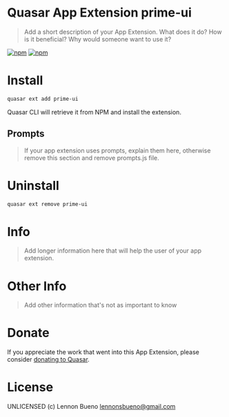 # Quasar App Extension prime-ui

> Add a short description of your App Extension. What does it do? How is it beneficial? Why would someone want to use it?

[![npm](https://img.shields.io/npm/v/quasar-app-extension-prime-ui.svg?label=quasar-app-extension-prime-ui)](https://www.npmjs.com/package/quasar-app-extension-prime-ui)
[![npm](https://img.shields.io/npm/dt/quasar-app-extension-prime-ui.svg)](https://www.npmjs.com/package/quasar-app-extension-prime-ui)

# Install
```bash
quasar ext add prime-ui
```
Quasar CLI will retrieve it from NPM and install the extension.

## Prompts

> If your app extension uses prompts, explain them here, otherwise remove this section and remove prompts.js file.

# Uninstall
```bash
quasar ext remove prime-ui
```

# Info
> Add longer information here that will help the user of your app extension.

# Other Info
> Add other information that's not as important to know

# Donate
If you appreciate the work that went into this App Extension, please consider [donating to Quasar](https://donate.quasar.dev).

# License
UNLICENSED (c) Lennon Bueno <lennonsbueno@gmail.com>
